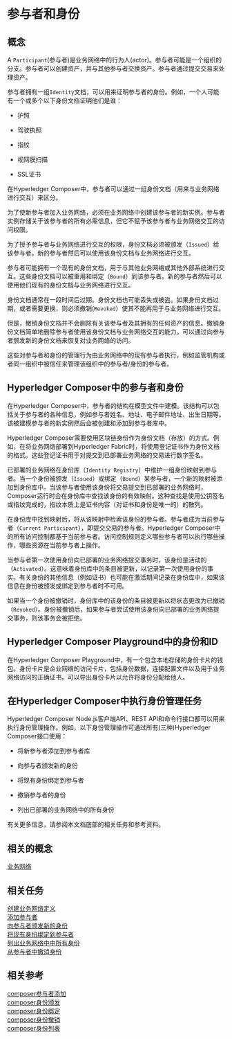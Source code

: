 # 参与者和身份

## 概念

A `Participant`(参与者)是业务网络中的行为人(actor)。参与者可能是一个组织的分支。参与者可以创建资产，并与其他参与者交换资产。参与者通过提交交易来处理资产。

参与者拥有一组`Identity`文档，可以用来证明参与者的身份。例如，一个人可能有一个或多个以下身份文档证明他们是谁：

- 护照

- 驾驶执照

- 指纹

- 视网膜扫描

- SSL证书

在Hyperledger Composer中，参与者可以通过一组身份文档（用来与业务网络进行交互）来区分。

为了使新参与者加入业务网络，必须在业务网络中创建该参与者的新实例。参与者实例存储关于该参与者的所有必需信息，但它不赋予该参与者与业务网络交互的访问权限。

为了授予参与者与业务网络进行交互的权限，身份文档必须被颁发（`Issued`）给该参与者。新的参与者然后可以使用该身份文档与业务网络进行交互。

参与者可能拥有一个现有的身份文档，用于与其他业务网络或其他外部系统进行交互。这些身份文档可以被重用和绑定（`Bound`）到该参与者。新的参与者然后可以使用他们现有的身份文档与业务网络进行交互。

身份文档通常在一段时间后过期。身份文档也可能丢失或被盗。如果身份文档过期，或者需要更换，则必须撤销(`Revoked`）使其不能再用于与业务网络进行交互。

但是，撤销身份文档并不会删除有关该参与者及其拥有的任何资产的信息。撤销身份文档简单地删除参与者使用该身份文档与业务网络交互的能力。可以通过向参与者颁发新的身份文档来恢复对业务网络的访问。

这些对参与者和身份的管理行为由业务网络中的现有参与者执行，例如监管机构或者同一组织中被信任来管理该组织中的参与者/身份的参与者。

## Hyperledger Composer中的参与者和身份

在Hyperledger Composer中，参与者的结构在模型文件中建模。该结构可以包括关于参与者的各种信息，例如参与者姓名、地址、电子邮件地址、出生日期等。该被建模参与者的新实例然后会被创建和添加到参与者库中。

Hyperledger Composer需要使用区块链身份作为身份文档（存放）的方式。例如，在将业务网络部署到Hyperledger Fabric时，将使用登记证书作为身份文档的格式。这些登记证书用于对提交到已部署业务网络的交易进行数字签名。

已部署的业务网络在身份库（`Identity Registry`）中维护一组身份映射到参与者。当一个身份被颁发（`Issued`）或绑定（`Bound`）某参与者，一个新的映射被添加到身份库中。当该参与者使用该身份将交易提交到已部署的业务网络时，Composer运行时会在身份库中查找该身份的有效映射。这种查找是使用公钥签名或指纹完成的，指纹本质上是证书内容（对证书和身份是唯一的）的散列。

在身份库中找到映射后，将从该映射中检索该身份的参与者。参与者成为当前参与者（`Current Participant`），即提交交易的参与者。Hyperledger Composer中的所有访问控制都基于当前参与者。访问控制规则定义哪些参与者可以执行哪些操作，哪些资源在当前参与者上操作。

当参与者第一次使用身份向已部署的业务网络提交事务时，该身份是活动的（`Activated`）。这意味着身份库中的条目被更新，以记录第一次使用身份的事实。有关身份的其他信息（例如证书）也可能在激活期间记录在身份库中，如果该信息在身份被颁发或绑定到参与者时不可用。

如果当一个身份被撤销时，身份库中的该身份的条目被更新以将状态更改为已撤销（`Revoked`）。身份被撤销后，如果参与者尝试使用该身份向已部署的业务网络提交事务，则该事务会被拒绝。

## Hyperledger Composer Playground中的身份和ID

在Hyperledger Composer Playground中，有一个包含本地存储的身份卡片的钱包。身份卡片是企业网络的访问卡片，包括身份数据，连接配置文件以及用于业务网络访问的正确证书。可以导出身份卡片以允许将身份分配给他人。

## 在Hyperledger Composer中执行身份管理任务

Hyperledger Composer Node.js客户端API、REST API和命令行接口都可以用来执行身份管理操作。例如，以下身份管理操作可通过所有(三种)Hyperledger Composer接口使用：

- 将新参与者添加到参与者库

- 向参与者颁发新的身份

- 将现有身份绑定到参与者

- 撤销参与者的身份

- 列出已部署的业务网络中的所有身份

有关更多信息，请参阅本文档底部的相关任务和参考资料。

## 相关的概念

[业务网络](business-network_business-network-index.html)

## 相关任务

[创建业务网络定义](business-network_bnd-create.md)  
[添加参与者](managing_participant-add.md)  
[向参与者颁发新的身份](managing_identity-issue.md)  
[将现有身份绑定到参与者](managing_identity-bind.md)  
[列出业务网络中中所有身份](managing_identity-list.md)  
[从参与者中撤消身份](managing_identity-revoke.md)  

## 相关参考

[composer参与者添加](https://hyperledger.github.io/composer/stable/reference/composer.participant.add.html)  
[composer身份颁发](https://hyperledger.github.io/composer/stable/reference/composer.identity.issue.html)  
[composer身份绑定](https://hyperledger.github.io/composer/stable/reference/composer.identity.bind.html)  
[composer身份撤销](https://hyperledger.github.io/composer/stable/reference/composer.identity.revoke.html)  
[composer身份列表](https://hyperledger.github.io/composer/stable/reference/composer.identity.list.html)  
 

